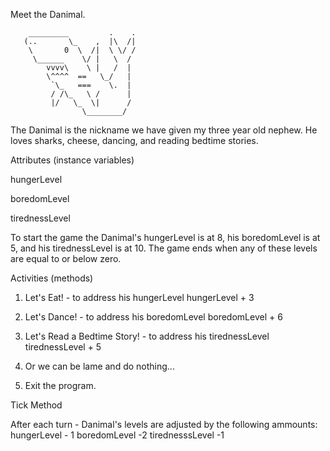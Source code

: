 Meet the Danimal.

        _________         .    .
       (..       \_    ,  |\  /|
        \       0  \  /|  \ \/ /
         \______    \/ |   \  /
            vvvv\    \ |   /  |
            \^^^^  ==   \_/   |
             `\_   ===    \.  |
             / /\_   \ /      |
             |/   \_  \|      /
                    \________/

The Danimal is the nickname we have given my three year old nephew.  He loves sharks, cheese, dancing, and reading bedtime stories.

Attributes (instance variables)

hungerLevel

boredomLevel

tirednessLevel

To start the game the Danimal's hungerLevel is at 8, his boredomLevel is at 5, and his tirednessLevel is at 10.  The game ends when any of these levels are equal to or below zero.

Activities (methods)

1.  Let's Eat! - to address his hungerLevel
		hungerLevel + 3

2.  Let's Dance! - to address his boredomLevel
		boredomLevel + 6

3.  Let's Read a Bedtime Story! - to address his tirednessLevel
		tirednessLevel + 5

4.  Or we can be lame and do nothing...

5.  Exit the program.

Tick Method

After each turn - Danimal's levels are adjusted by the following ammounts:
	hungerLevel - 1
	boredomLevel -2
	tirednesssLevel -1










